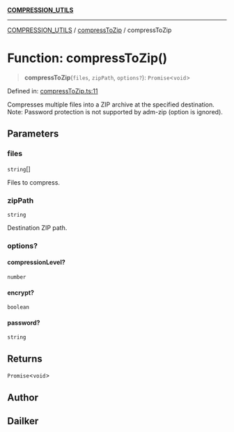 [**COMPRESSION_UTILS**](../../README.md)

***

[COMPRESSION_UTILS](../../README.md) / [compressToZip](../README.md) / compressToZip

# Function: compressToZip()

> **compressToZip**(`files`, `zipPath`, `options?`): `Promise`\<`void`\>

Defined in: [compressToZip.ts:11](https://github.com/dailker/everyutil/blob/26e2bb73429918cf0d08899e9efd90b82a42c92e/src/compression/compressToZip.ts#L11)

Compresses multiple files into a ZIP archive at the specified destination.
Note: Password protection is not supported by adm-zip (option is ignored).

## Parameters

### files

`string`[]

Files to compress.

### zipPath

`string`

Destination ZIP path.

### options?

#### compressionLevel?

`number`

#### encrypt?

`boolean`

#### password?

`string`

## Returns

`Promise`\<`void`\>

## Author

## Dailker

